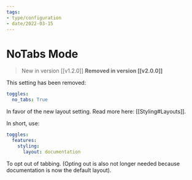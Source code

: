 ```yaml
---
tags:
- type/configuration
- date/2022-03-15
---
```


# NoTabs Mode
> New in version [[v1.2.0]]
> **Removed in version [[v2.0.0]]**

This setting has been removed:
``` yaml
toggles:
  no_tabs: True
```

In favor of the new layout setting. Read more here: [[Styling#Layouts]].

In short, use:
``` yaml
toggles:
  features:
    styling: 
      layout: documentation
```

To opt out of tabbing. (Opting out is also not longer needed because documentation is now the default layout).